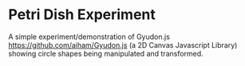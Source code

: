# Petri Dish Experiment

A simple experiment/demonstration of Gyudon.js https://github.com/aiham/Gyudon.js (a 2D Canvas Javascript Library) showing circle shapes being manipulated and transformed.
